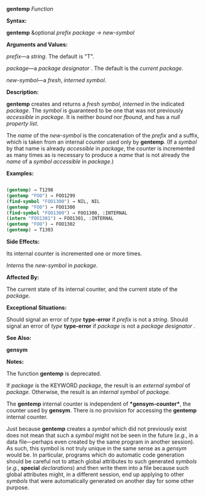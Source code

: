 **gentemp** *Function* 



**Syntax:** 



**gentemp** &amp;optional *prefix package → new-symbol* 



**Arguments and Values:** 



*prefix*—a *string*. The default is "T". 



*package*—a *package designator* . The default is the *current package*. 



*new-symbol*—a *fresh*, *interned symbol*. 



**Description:** 



**gentemp** creates and returns a *fresh symbol*, *interned* in the indicated *package*. The *symbol* is guaranteed to be one that was not previously *accessible* in *package*. It is neither *bound* nor *fbound*, and has a *null property list*. 



The *name* of the *new-symbol* is the concatenation of the *prefix* and a suffix, which is taken from an internal counter used only by **gentemp**. (If a *symbol* by that name is already *accessible* in *package*, the counter is incremented as many times as is necessary to produce a *name* that is not already the *name* of a *symbol accessible* in *package*.) 



**Examples:**
```lisp

(gentemp) → T1298 
(gentemp "FOO") → FOO1299 
(find-symbol "FOO1300") → NIL, NIL 
(gentemp "FOO") → FOO1300 
(find-symbol "FOO1300") → FOO1300, :INTERNAL 
(intern "FOO1301") → FOO1301, :INTERNAL 
(gentemp "FOO") → FOO1302 
(gentemp) → T1303 

```
**Side Effects:** 



Its internal counter is incremented one or more times. 



*Interns* the *new-symbol* in *package*. 



**Affected By:** 



The current state of its internal counter, and the current state of the *package*. 







 



 



**Exceptional Situations:** 



Should signal an error of *type* **type-error** if *prefix* is not a *string*. Should signal an error of *type* **type-error** if *package* is not a *package designator* . 



**See Also:** 



**gensym** 



**Notes:** 



The function **gentemp** is deprecated. 



If *package* is the KEYWORD *package*, the result is an *external symbol* of *package*. Otherwise, the result is an *internal symbol* of *package*. 



The **gentemp** internal counter is independent of **\*gensym-counter\***, the counter used by **gensym**. There is no provision for accessing the **gentemp** internal counter. 



Just because **gentemp** creates a *symbol* which did not previously exist does not mean that such a *symbol* might not be seen in the future (*e.g.*, in a data file—perhaps even created by the same program in another session). As such, this symbol is not truly unique in the same sense as a *gensym* would be. In particular, programs which do automatic code generation should be careful not to attach global attributes to such generated *symbols* (*e.g.*, **special** *declarations*) and then write them into a file because such global attributes might, in a different session, end up applying to other *symbols* that were automatically generated on another day for some other purpose. 




